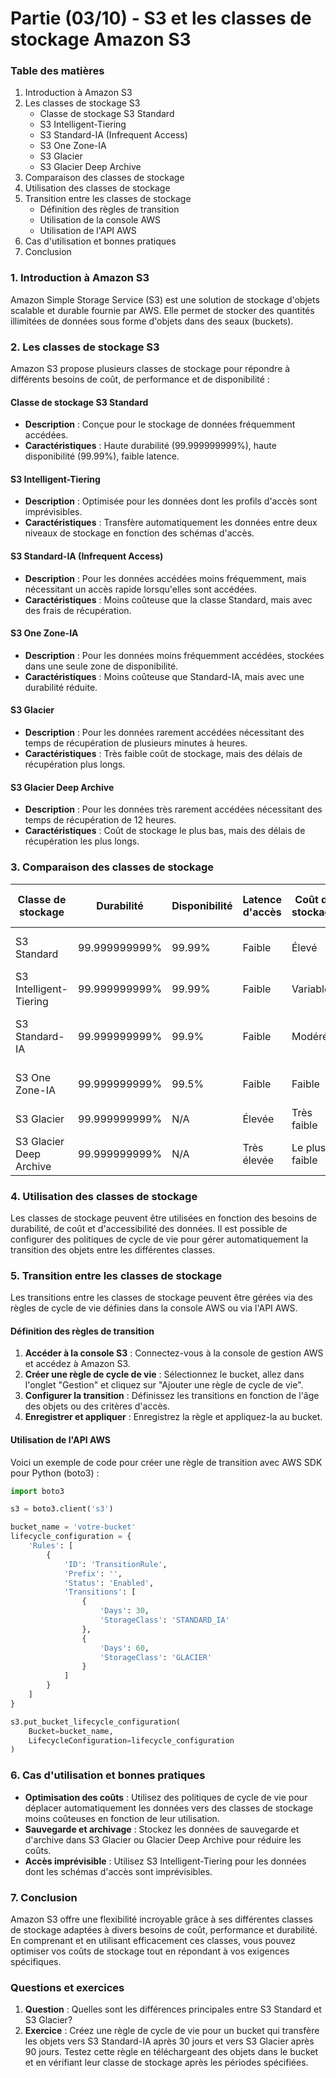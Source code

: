 # Partie (03/10) - S3 et les classes de stockage Amazon S3

### Table des matières
1. Introduction à Amazon S3
2. Les classes de stockage S3
    - Classe de stockage S3 Standard
    - S3 Intelligent-Tiering
    - S3 Standard-IA (Infrequent Access)
    - S3 One Zone-IA
    - S3 Glacier
    - S3 Glacier Deep Archive
3. Comparaison des classes de stockage
4. Utilisation des classes de stockage
5. Transition entre les classes de stockage
    - Définition des règles de transition
    - Utilisation de la console AWS
    - Utilisation de l'API AWS
6. Cas d'utilisation et bonnes pratiques
7. Conclusion

### 1. Introduction à Amazon S3
Amazon Simple Storage Service (S3) est une solution de stockage d'objets scalable et durable fournie par AWS. Elle permet de stocker des quantités illimitées de données sous forme d'objets dans des seaux (buckets).

### 2. Les classes de stockage S3
Amazon S3 propose plusieurs classes de stockage pour répondre à différents besoins de coût, de performance et de disponibilité :

#### Classe de stockage S3 Standard
- **Description** : Conçue pour le stockage de données fréquemment accédées.
- **Caractéristiques** : Haute durabilité (99.999999999%), haute disponibilité (99.99%), faible latence.

#### S3 Intelligent-Tiering
- **Description** : Optimisée pour les données dont les profils d'accès sont imprévisibles.
- **Caractéristiques** : Transfère automatiquement les données entre deux niveaux de stockage en fonction des schémas d'accès.

#### S3 Standard-IA (Infrequent Access)
- **Description** : Pour les données accédées moins fréquemment, mais nécessitant un accès rapide lorsqu'elles sont accédées.
- **Caractéristiques** : Moins coûteuse que la classe Standard, mais avec des frais de récupération.

#### S3 One Zone-IA
- **Description** : Pour les données moins fréquemment accédées, stockées dans une seule zone de disponibilité.
- **Caractéristiques** : Moins coûteuse que Standard-IA, mais avec une durabilité réduite.

#### S3 Glacier
- **Description** : Pour les données rarement accédées nécessitant des temps de récupération de plusieurs minutes à heures.
- **Caractéristiques** : Très faible coût de stockage, mais des délais de récupération plus longs.

#### S3 Glacier Deep Archive
- **Description** : Pour les données très rarement accédées nécessitant des temps de récupération de 12 heures.
- **Caractéristiques** : Coût de stockage le plus bas, mais des délais de récupération les plus longs.

### 3. Comparaison des classes de stockage
| Classe de stockage       | Durabilité    | Disponibilité | Latence d'accès | Coût de stockage | Coût de récupération | Cas d'utilisation typiques        |
|--------------------------|---------------|---------------|-----------------|------------------|----------------------|-----------------------------------|
| S3 Standard              | 99.999999999% | 99.99%        | Faible          | Élevé            | Faible               | Données fréquemment accédées      |
| S3 Intelligent-Tiering   | 99.999999999% | 99.99%        | Faible          | Variable         | Variable             | Données avec accès imprévisible   |
| S3 Standard-IA           | 99.999999999% | 99.9%         | Faible          | Modéré           | Modéré               | Données accédées moins fréquemment|
| S3 One Zone-IA           | 99.999999999% | 99.5%         | Faible          | Faible           | Modéré               | Données moins critiques           |
| S3 Glacier               | 99.999999999% | N/A           | Élevée          | Très faible      | Élevé                | Archivage à long terme            |
| S3 Glacier Deep Archive  | 99.999999999% | N/A           | Très élevée     | Le plus faible   | Très élevé           | Archivage à très long terme       |

### 4. Utilisation des classes de stockage
Les classes de stockage peuvent être utilisées en fonction des besoins de durabilité, de coût et d'accessibilité des données. Il est possible de configurer des politiques de cycle de vie pour gérer automatiquement la transition des objets entre les différentes classes.

### 5. Transition entre les classes de stockage
Les transitions entre les classes de stockage peuvent être gérées via des règles de cycle de vie définies dans la console AWS ou via l'API AWS.

#### Définition des règles de transition
1. **Accéder à la console S3** : Connectez-vous à la console de gestion AWS et accédez à Amazon S3.
2. **Créer une règle de cycle de vie** : Sélectionnez le bucket, allez dans l'onglet "Gestion" et cliquez sur "Ajouter une règle de cycle de vie".
3. **Configurer la transition** : Définissez les transitions en fonction de l'âge des objets ou des critères d'accès.
4. **Enregistrer et appliquer** : Enregistrez la règle et appliquez-la au bucket.

#### Utilisation de l'API AWS
Voici un exemple de code pour créer une règle de transition avec AWS SDK pour Python (boto3) :

```python
import boto3

s3 = boto3.client('s3')

bucket_name = 'votre-bucket'
lifecycle_configuration = {
    'Rules': [
        {
            'ID': 'TransitionRule',
            'Prefix': '',
            'Status': 'Enabled',
            'Transitions': [
                {
                    'Days': 30,
                    'StorageClass': 'STANDARD_IA'
                },
                {
                    'Days': 60,
                    'StorageClass': 'GLACIER'
                }
            ]
        }
    ]
}

s3.put_bucket_lifecycle_configuration(
    Bucket=bucket_name,
    LifecycleConfiguration=lifecycle_configuration
)
```

### 6. Cas d'utilisation et bonnes pratiques
- **Optimisation des coûts** : Utilisez des politiques de cycle de vie pour déplacer automatiquement les données vers des classes de stockage moins coûteuses en fonction de leur utilisation.
- **Sauvegarde et archivage** : Stockez les données de sauvegarde et d'archive dans S3 Glacier ou Glacier Deep Archive pour réduire les coûts.
- **Accès imprévisible** : Utilisez S3 Intelligent-Tiering pour les données dont les schémas d'accès sont imprévisibles.

### 7. Conclusion
Amazon S3 offre une flexibilité incroyable grâce à ses différentes classes de stockage adaptées à divers besoins de coût, performance et durabilité. En comprenant et en utilisant efficacement ces classes, vous pouvez optimiser vos coûts de stockage tout en répondant à vos exigences spécifiques.

### Questions et exercices
1. **Question** : Quelles sont les différences principales entre S3 Standard et S3 Glacier?
2. **Exercice** : Créez une règle de cycle de vie pour un bucket qui transfère les objets vers S3 Standard-IA après 30 jours et vers S3 Glacier après 90 jours. Testez cette règle en téléchargeant des objets dans le bucket et en vérifiant leur classe de stockage après les périodes spécifiées.
